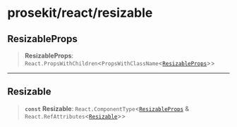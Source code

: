 # prosekit/react/resizable

<a id="ResizableProps" name="ResizableProps"></a>

## ResizableProps

> **ResizableProps**: `React.PropsWithChildren`\<`PropsWithClassName`\<[`ResizableProps`](../lit/resizable.md#ResizableProps)\>\>

***

<a id="Resizable" name="Resizable"></a>

## Resizable

> **`const`** **Resizable**: `React.ComponentType`\<[`ResizableProps`](resizable.md#ResizableProps) & `React.RefAttributes`\<[`Resizable`](../lit/resizable.md#Resizable)\>\>
